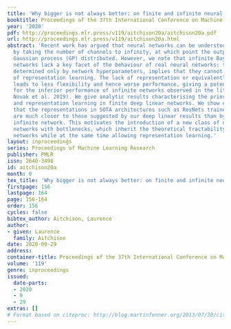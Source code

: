```yaml
---
title: 'Why bigger is not always better: on finite and infinite neural networks'
booktitle: Proceedings of the 37th International Conference on Machine Learning
year: '2020'
pdf: http://proceedings.mlr.press/v119/aitchison20a/aitchison20a.pdf
url: http://proceedings.mlr.press/v119/aitchison20a.html
abstract: 'Recent work has argued that neural networks can be understood theoretically
  by taking the number of channels to infinity, at which point the outputs become
  Gaussian process (GP) distributed. However, we note that infinite Bayesian neural
  networks lack a key facet of the behaviour of real neural networks: the fixed kernel,
  determined only by network hyperparameters, implies that they cannot do any form
  of representation learning. The lack of representation or equivalently kernel learning
  leads to less flexibility and hence worse performance, giving a potential explanation
  for the inferior performance of infinite networks observed in the literature (e.g.
  Novak et al. 2019). We give analytic results characterising the prior over representations
  and representation learning in finite deep linear networks. We show empirically
  that the representations in SOTA architectures such as ResNets trained with SGD
  are much closer to those suggested by our deep linear results than by the corresponding
  infinite network. This motivates the introduction of a new class of network: infinite
  networks with bottlenecks, which inherit the theoretical tractability of infinite
  networks while at the same time allowing representation learning.'
layout: inproceedings
series: Proceedings of Machine Learning Research
publisher: PMLR
issn: 2640-3498
id: aitchison20a
month: 0
tex_title: 'Why bigger is not always better: on finite and infinite neural networks'
firstpage: 156
lastpage: 164
page: 156-164
order: 156
cycles: false
bibtex_author: Aitchison, Laurence
author:
- given: Laurence
  family: Aitchison
date: 2020-09-29
address: 
container-title: Proceedings of the 37th International Conference on Machine Learning
volume: '119'
genre: inproceedings
issued:
  date-parts:
  - 2020
  - 9
  - 29
extras: []
# Format based on citeproc: http://blog.martinfenner.org/2013/07/30/citeproc-yaml-for-bibliographies/
---
```

